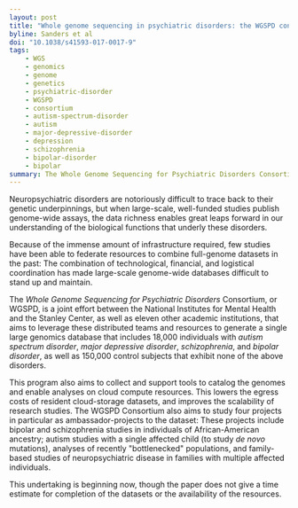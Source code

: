 ```yaml
---
layout: post
title: "Whole genome sequencing in psychiatric disorders: the WGSPD consortium"
byline: Sanders et al
doi: "10.1038/s41593-017-0017-9"
tags:
    - WGS
    - genomics
    - genome
    - genetics
    - psychiatric-disorder
    - WGSPD
    - consortium
    - autism-spectrum-disorder
    - autism
    - major-depressive-disorder
    - depression
    - schizophrenia
    - bipolar-disorder
    - bipolar
summary: The Whole Genome Sequencing for Psychiatric Disorders Consortium aims to provide data and analysis toolkits for more than 200 thousand individual full genomes in pursuit of genetic underpinnings of neuropsychiatric disorders.
---
```


Neuropsychiatric disorders are notoriously difficult to trace back to their genetic underpinnings, but when large-scale, well-funded studies publish genome-wide assays, the data richness enables great leaps forward in our understanding of the biological functions that underly these disorders.

Because of the immense amount of infrastructure required, few studies have been able to federate resources to combine full-genome datasets in the past: The combination of technological, financial, and logistical coordination has made large-scale genome-wide databases difficult to stand up and maintain.

The _Whole Genome Sequencing for Psychiatric Disorders_ Consortium, or WGSPD, is a joint effort between the National Institutes for Mental Health and the Stanley Center, as well as eleven other academic institutions, that aims to leverage these distributed teams and resources to generate a single large genomics database that includes 18,000 individuals with _autism spectrum disorder_, _major depressive disorder_, _schizophrenia_, and _bipolar disorder_, as well as 150,000 control subjects that exhibit none of the above disorders.

This program also aims to collect and support tools to catalog the genomes and enable analyses on cloud compute resources. This lowers the egress costs of resident cloud-storage datasets, and improves the scalability of research studies. The WGSPD Consortium also aims to study four projects in particular as ambassador-projects to the dataset: These projects include bipolar and schizophrenia studies in individuals of African-American ancestry; autism studies with a single affected child (to study _de novo_ mutations), analyses of recently "bottlenecked" populations, and family-based studies of neuropsychiatric disease in families with multiple affected individuals.

This undertaking is beginning now, though the paper does not give a time estimate for completion of the datasets or the availability of the resources.
